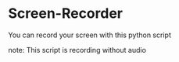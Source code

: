 # Screen-Recorder
You can record your screen with this python script

note: This script is recording without audio


